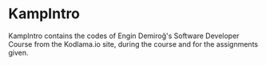 # KampIntro
KampIntro contains the codes of Engin Demiroğ's Software Developer Course from the Kodlama.io site, during the course and for the assignments given.

